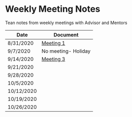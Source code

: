 # Weekly Meeting Notes #
Tean notes from weekly meetings with Advisor and Mentors

| Date | Document | 
|---|---|
| 8/31/2020 | [Meeting 1](/Notes%20and%20Research/Notes/Meeting%20Notes/Meeting1.pdf) | 
| 9/7/2020 | No meeting- Holiday |
| 9/14/2020 | [Meeting 3](/Notes%20and%20Research/Notes/Meeting%20Notes/Meeting3.pdf) |
| 9/21/2020 | |
| 9/28/2020 | |
| 10/5/2020 | |
| 10/12/2020 | |
| 10/19/2020 | |
| 10/26/2020 | |
